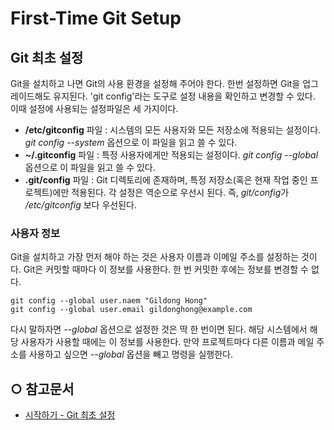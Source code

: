 # First-Time Git Setup

## Git 최초 설정
 Git을 설치하고 나면 Git의 사용 환경을 설정해 주어야 한다. 한번 설정하면 Git을 업그레이드해도 유지된다.
 'git config'라는 도구로 설정 내용을 확인하고 변경할 수 있다. 이때 설정에 사용되는 설정파일은 세 가지이다.
 - **/etc/gitconfig** 파일 : 시스템의 모든 사용자와 모든 저장소에 적용되는 설정이다. *git config --system* 옵션으로 이 파일을 읽고 쓸 수 있다.
 - **~/.gitconfig** 파일 : 특정 사용자에게만 적용되는 설정이다. *git config --global* 옵션으로 이 파일을 읽고 쓸 수 있다.
 - **.git/config** 파일 : Git 디렉토리에 존재하며, 특정 저장소(혹은 현재 작업 중인 프로젝트)에만 적용된다. 각 설정은 역순으로 우선시 된다. 
 즉, *git/config*가 */etc/gitconfig* 보다 우선된다.
 
 ### 사용자 정보
 Git을 설치하고 가장 먼저 해야 하는 것은 사용자 이름과 이메일 주소를 설정하는 것이다. 
 Git은 커밋할 때마다 이 정보를 사용한다. 한 번 커밋한 후에는 정보를 변경할 수 없다.</br>
 
 `git config --global user.naem "Gildong Hong"`</br>
 `git config --global user.email gildonghong@example.com`</br>
 
 다시 말하자면 *--global* 옵션으로 설정한 것은 딱 한 번이면 된다. 해당 시스템에서 해당 사용자가 사용할 때에는 이 정보를 사용한다. 
 만약 프로젝트마다 다른 이름과 메일 주소를 사용하고 싶으면 *--global* 옵션을 빼고 명령을 실행한다.
 
 ## ○ 참고문서
* [시작하기 - Git 최초 설정](https://git-scm.com/book/ko/v1/%EC%8B%9C%EC%9E%91%ED%95%98%EA%B8%B0-Git-%EC%B5%9C%EC%B4%88-%EC%84%A4%EC%A0%95)
